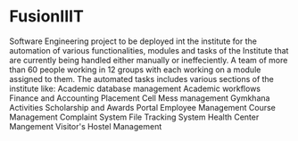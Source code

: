 # FusionIIIT  
Software Engineering project to be deployed int the institute for the automation of various functionalities, modules and tasks of the Institute that are currently being handled either manually or ineffeciently.
A team of more than 60 people working in 12 groups with each working on a module assigned to them.
The automated tasks includes various sections of the institute like:
    Academic database management
    Academic workflows
    Finance and Accounting
    Placement Cell
    Mess management
    Gymkhana Activities
    Scholarship and Awards Portal
    Employee Management
    Course Management
    Complaint System
    File Tracking System
    Health Center Mangement
    Visitor's Hostel Management
